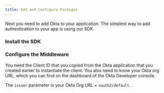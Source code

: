 ```yaml
---
title: Add and Configure Packages
---
```

Next you need to add Okta to your application. The simplest way to add authentication to your app is using our SDK.

### Install the SDK

<StackSelector snippet="installsdk"/>

### Configure the Middleware

You need the Client ID that you copied from the Okta application that you created earlier to instantiate the client. You also need to know your Okta org URL, which you can find on the dashboard of the Okta Developer console.

The `issuer` parameter is your Okta Org URL + `oauth2/default`.

<StackSelector snippet="configuremid"/>

<NextSectionLink/>
